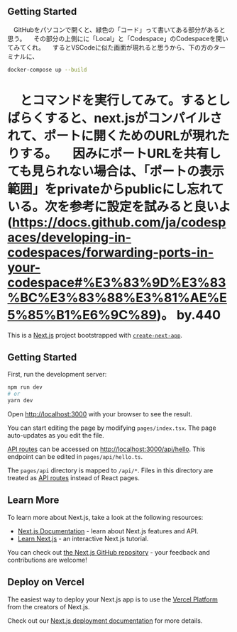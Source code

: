 ## Getting Started

　GitHubをパソコンで開くと、緑色の「コード」って書いてある部分があると思う。
　その部分の上側にに「Local」と「Codespace」のCodespaceを開いてみてくれ。
　するとVSCodeに似た画面が現れると思うから、下の方のターミナルに、

```bash
docker-compose up --build
```

　とコマンドを実行してみて。するとしばらくすると、next.jsがコンパイルされて、ポートに開くためのURLが現れたりする。
　因みにポートURLを共有しても見られない場合は、「ポートの表示範囲」をprivateからpublicにし忘れている。次を参考に設定を試みると良いよ(https://docs.github.com/ja/codespaces/developing-in-codespaces/forwarding-ports-in-your-codespace#%E3%83%9D%E3%83%BC%E3%83%88%E3%81%AE%E5%85%B1%E6%9C%89)。
by.440
=======
This is a [Next.js](https://nextjs.org/) project bootstrapped with [`create-next-app`](https://github.com/vercel/next.js/tree/canary/packages/create-next-app).

## Getting Started

First, run the development server:

```bash
npm run dev
# or
yarn dev
```

Open [http://localhost:3000](http://localhost:3000) with your browser to see the result.

You can start editing the page by modifying `pages/index.tsx`. The page auto-updates as you edit the file.

[API routes](https://nextjs.org/docs/api-routes/introduction) can be accessed on [http://localhost:3000/api/hello](http://localhost:3000/api/hello). This endpoint can be edited in `pages/api/hello.ts`.

The `pages/api` directory is mapped to `/api/*`. Files in this directory are treated as [API routes](https://nextjs.org/docs/api-routes/introduction) instead of React pages.

## Learn More

To learn more about Next.js, take a look at the following resources:

- [Next.js Documentation](https://nextjs.org/docs) - learn about Next.js features and API.
- [Learn Next.js](https://nextjs.org/learn) - an interactive Next.js tutorial.

You can check out [the Next.js GitHub repository](https://github.com/vercel/next.js/) - your feedback and contributions are welcome!

## Deploy on Vercel

The easiest way to deploy your Next.js app is to use the [Vercel Platform](https://vercel.com/new?utm_medium=default-template&filter=next.js&utm_source=create-next-app&utm_campaign=create-next-app-readme) from the creators of Next.js.

Check out our [Next.js deployment documentation](https://nextjs.org/docs/deployment) for more details.